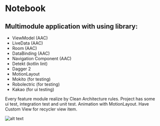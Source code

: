 # Notebook
## Multimodule application with using library:
* ViewModel (AAC)
* LiveData (AAC)
* Room (AAC)
* DataBinding (AAC)
* Navigation Component (AAC)
* Detekt (kotlin lint)
* Dagger 2
* MotionLayout
* Mokito (for testing)
* Robolectric (for testing)
* Kakao (for ui testing)

Every feature module realize by Clean Architecture rules.
Project has some ui test, integration test and unit test.
Animation with MotionLayout. Have Custom View for recycler view item.

![alt text](https://github.com/Ishokov-Dzhafar/Notebook/blob/develop/notebook_app.gif?raw=true)